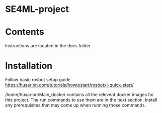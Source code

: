 # SE4ML-project

# Contents 
Instructions are located in the docs folder 

# Installation 
Follow basic rosbot setup guide https://husarion.com/tutorials/howtostart/rosbotxl-quick-start/

/home/husarion/Main_docker contains all the relevent docker images for this project. The run commands to use them are in the next section. 
Install any prerequisites that may come up when running those commands. 
